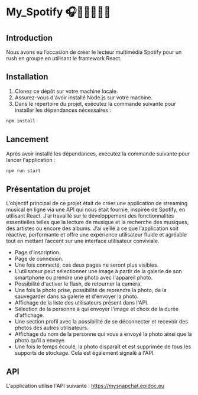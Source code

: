 # My_Spotify 🎧📀💃🏼🕺🏼

## Introduction

Nous avons eu l’occasion de créer le lecteur multimédia Spotify pour un rush en groupe en utilisant le framework React.

## Installation

1. Clonez ce dépôt sur votre machine locale.
2. Assurez-vous d'avoir installé Node.js sur votre machine.
3. Dans le répertoire du projet, exécutez la commande suivante pour installer les dépendances nécessaires :

```php
npm install
```

## Lancement

Après avoir installé les dépendances, exécutez la commande suivante pour lancer l'application :

```php
npm run start
```

## Présentation du projet

L’objectif principal de ce projet était de créer une application de streaming musical en ligne via une API qui nous était fournie, inspirée de Spotify, en utilisant React. J’ai travaillé sur le développement des fonctionnalités essentielles telles que la lecture de musique et la recherche des musiques, des artistes ou encore des albums. J’ai veillé à ce que l’application soit réactive, performante et offre une expérience utilisateur fluide et agréable tout en mettant l’accent sur une interface utilisateur conviviale.

- Page d'inscription.
- Page de connexion.
- Une fois connecté, ces deux pages ne seront plus visibles.
- L'utilisateur peut sélectionner une image à partir de la galerie de son smartphone ou prendre une photo avec l'appareil photo.
- Possibilité d'activer le flash, de retourner la caméra.
- Une fois la photo prise, possibilité de reprendre la photo, de la sauvegarder dans sa galerie et d'envoyer la photo.
- Affichage de la liste des utilisateurs présent dans l'API.
- Sélection de la personne à qui envoyer l'image et choix de la durée d'affichage.
- Une section profil avec la possibilité de se déconnecter et recevoir des photos des autres utilisateurs.
- Affichage du nom de la personne qui vous a envoyé la photo ainsi que la photo qu'il a envoyé
- Une fois le temps écoulé, la photo disparaît et est supprimée de tous les supports de stockage. Cela est également signalé à l'API.

## API
L'application utilise l'API suivante : https://mysnapchat.epidoc.eu
